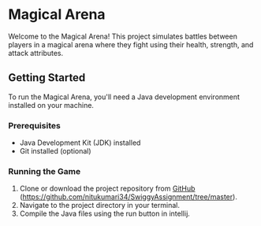 # Magical Arena

Welcome to the Magical Arena! This project simulates battles between players in a magical arena where they fight using their health, strength, and attack attributes.

## Getting Started

To run the Magical Arena, you'll need a Java development environment installed on your machine.

### Prerequisites

- Java Development Kit (JDK) installed
- Git installed (optional)

### Running the Game

1. Clone or download the project repository from [GitHub](#) (https://github.com/nitukumari34/SwiggyAssignment/tree/master).
2. Navigate to the project directory in your terminal.
3. Compile the Java files using the run button in intellij.
